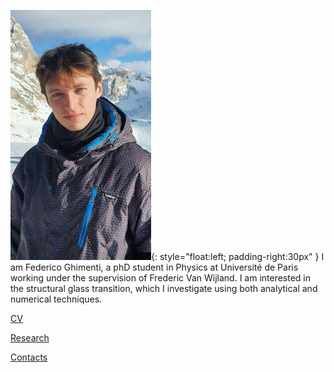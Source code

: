 ![Image](ProfilePicture.jpeg){: style="float:left; padding-right:30px" }
I am Federico Ghimenti, a phD student in Physics at Université de Paris working under the supervision of Frederic Van Wijland. I am interested in the structural glass transition, which I investigate using both analytical and numerical techniques.

[CV](https://federicoghimenti.github.io/research)

[Research](https://federicoghimenti.github.io/research)

[Contacts](https://federicoghimenti.github.io/contacts)

<br clear="left"/>
